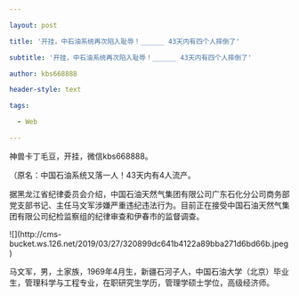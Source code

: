 ---
layout: post
title: '开挂，中石油系统再次陷入耻辱！______ 43天内有四个人摔倒了'
subtitle: '开挂，中石油系统再次陷入耻辱！______ 43天内有四个人摔倒了'
author: kbs668888
header-style: text
tags:
  - Web
---
神兽卡丁毛豆，开挂，微信kbs668888。

（原名：中国石油系统又落一人！43天内有4人流产。

据黑龙江省纪律委员会介绍，中国石油天然气集团有限公司广东石化分公司商务部党支部书记、主任马文军涉嫌严重违纪违法行为。目前正在接受中国石油天然气集团有限公司纪检监察组的纪律审查和伊春市的监督调查。

![](http://cms-
bucket.ws.126.net/2019/03/27/320899dc641b4122a89bba271d6bd66b.jpeg)

马文军，男，土家族，1969年4月生，新疆石河子人，中国石油大学（北京）毕业生，管理科学与工程专业，在职研究生学历，管理学硕士学位，高级经济师。

